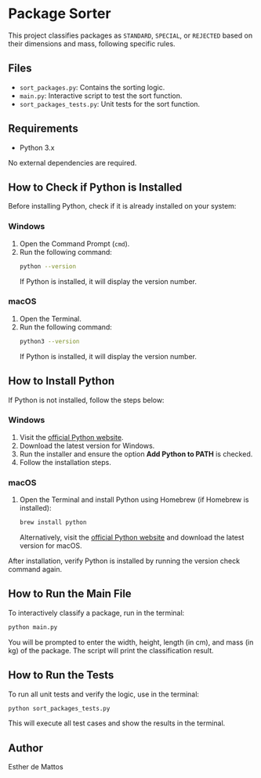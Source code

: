 # Package Sorter

This project classifies packages as `STANDARD`, `SPECIAL`, or `REJECTED` based on their dimensions and mass, following specific rules.

## Files
- `sort_packages.py`: Contains the sorting logic.
- `main.py`: Interactive script to test the sort function.
- `sort_packages_tests.py`: Unit tests for the sort function.

## Requirements
- Python 3.x

No external dependencies are required.

## How to Check if Python is Installed

Before installing Python, check if it is already installed on your system:

### Windows
1. Open the Command Prompt (`cmd`).
2. Run the following command:
   ```bash
   python --version
   ```
   If Python is installed, it will display the version number.

### macOS
1. Open the Terminal.
2. Run the following command:
   ```bash
   python3 --version
   ```
   If Python is installed, it will display the version number.

## How to Install Python

If Python is not installed, follow the steps below:

### Windows
1. Visit the [official Python website](https://www.python.org/downloads/).
2. Download the latest version for Windows.
3. Run the installer and ensure the option **Add Python to PATH** is checked.
4. Follow the installation steps.

### macOS
1. Open the Terminal and install Python using Homebrew (if Homebrew is installed):
   ```bash
   brew install python
   ```
   Alternatively, visit the [official Python website](https://www.python.org/downloads/) and download the latest version for macOS.

After installation, verify Python is installed by running the version check command again.

## How to Run the Main File

To interactively classify a package, run in the terminal:

```bash
python main.py
```

You will be prompted to enter the width, height, length (in cm), and mass (in kg) of the package. The script will print the classification result.

## How to Run the Tests

To run all unit tests and verify the logic, use in the terminal:

```bash
python sort_packages_tests.py
```

This will execute all test cases and show the results in the terminal.

## Author
Esther de Mattos